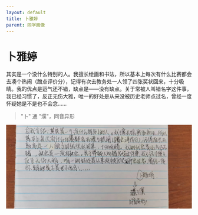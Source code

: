 ```yaml
---
layout: default
title: 卜雅婷
parent: 同学画像
---
```


# 卜雅婷

其实是一个没什么特别的人。我擅长绘画和书法，所以基本上每次有什么比赛都会去凑个热闹（蹭点评价分），记得有次去教务处一人领了四张奖状回来，十分吸睛。我的优点是运气还不错，缺点是——没有缺点。关于常被人叫错名字这件事，我已经习惯了，反正无伤大雅，唯一的好处是从来没被历史老师点过名，曾经一度怀疑她是不是也不会念……

> "卜" 通 "濮"，同音异形

![卜雅婷自我介绍](/photos/卜雅婷.jpg)
